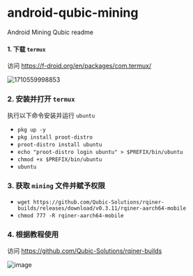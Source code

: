 # android-qubic-mining
Android Mining Qubic readme


#### 1. 下载 `termux`
访问 https://f-droid.org/en/packages/com.termux/

![1710559998853](https://github.com/wannaQac/android-qubic-mining/assets/46772692/e4fc5c15-b3e6-4609-b277-d6a0012eace3)


### 2. 安装并打开 `termux`
执行以下命令安装并运行 `ubuntu`
* `pkg up -y`
* `pkg install proot-distro`
* `proot-distro install ubuntu`
* `echo "proot-distro login ubuntu" > $PREFIX/bin/ubuntu`
* `chmod +x $PREFIX/bin/ubuntu`
* `ubuntu`

### 3. 获取 `mining` 文件并赋予权限
* `wget https://github.com/Qubic-Solutions/rqiner-builds/releases/download/v0.3.11/rqiner-aarch64-mobile`
* `chmod 777 -R rqiner-aarch64-mobile`

### 4. 根据教程使用
访问 https://github.com/Qubic-Solutions/rqiner-builds

![image](https://github.com/wannaQac/android-qubic-mining/assets/46772692/cb585bce-7407-4bf2-ba8b-41d4e2266d2c)
